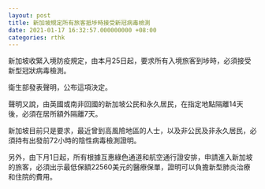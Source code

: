 ```yaml
---
layout: post
title: 新加坡規定所有旅客抵埗時接受新冠病毒檢測
date: 2021-01-17 16:32:57.000000000 +08:00
categories: rthk
---
```


新加坡收緊入境防疫規定，由本月25日起，要求所有入境旅客到埗時，必須接受新型冠狀病毒檢測。

衛生部發表聲明，公布這項決定。

聲明又說，由英國或南非回國的新加坡公民和永久居民，在指定地點隔離14天後，必須在居所額外隔離7天。

新加坡目前只是要求，最近曾到高風險地區的人士，以及非公民及非永久居民，必須持有出發前72小時的陰性病毒檢測證明。

另外，由下月1日起，所有根據互惠綠色通道和航空通行證安排，申請進入新加坡的旅客，必須出示最低保額22560美元的醫療保單，證明可以負擔新型肺炎治療和住院的費用。
